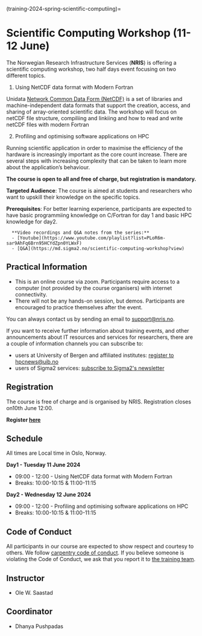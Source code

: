 (training-2024-spring-scientific-computiing)=

# Scientific Computing Workshop (11-12 June)

The Norwegian Research Infrastructure Services (**NRIS**) is offering
a scientific computing workshop, two half days event focusing on two 
different topics.
1. Using NetCDF data format with Modern Fortran 

Unidata [Network Common Data Form (NetCDF)](https://www.unidata.ucar.edu/software/netcdf/) is a set of libraries and 
machine-independent data formats that support the creation, access, and 
sharing of array-oriented scientific data. The workshop will focus on netCDF 
file structure, compiliing and linkiing and how to read and write netCDF files
 with modern Fortran

2. Profiling and optimising software applications on HPC 

Running scientific application in order to maximise the efficiency of the 
hardware is increasingly important as the core count increase. There are 
several steps with increasing complexity that can be taken to learn more about
 the application’s behaviour.

**The course is open to all and free of charge, but registration is mandatory.**

**Targeted Audience**: The course is aimed at students and researchers who want
 to upskill  their knowledge on the specific topics.

**Prerequisites**: For better learning experience, participants are expected to have basic 
programmiing knowledge on C/Fortran for day 1 and basic HPC knowledge for day2.

```{note}
  **Video recordings and Q&A notes from the series:**
  - [Youtube](https://www.youtube.com/playlist?list=PLoR6m-sar9AhFq6Brn95HCYdZpn0YLWxF)
  - [Q&A](https://md.sigma2.no/scientific-computing-workshop?view)

```


## **Practical Information**

- This is an online course via zoom. Participants require access to a computer
(not provided by the course organisers) with internet connectivity.
- There will not be any hands-on session, but demos. Participants are encouraged
 to practice themselves after the event.

You can always contact us by sending an email to [support@nris.no](mailto:support@nris.no).

If you want to receive further information about training events, and other announcements about IT resources
 and services for researchers, there are a couple of information channels you can subscribe to:
- users at University of Bergen and affiliated institutes: [register to hpcnews@uib.no](https://mailman.uib.no/listinfo/hpcnews)
- users of Sigma2 services: [subscribe to Sigma2's newsletter](https://sigma2.us13.list-manage.com/subscribe?u=4fd109ad79a5dca6dde7e4997&id=59b164c7b6)


## Registration

The course is free of charge and is organised by NRIS. Registration closes on10th June 12:00.

 **Register [here](https://skjemaker.app.uib.no/view.php?id=16995738)**

## Schedule

All times are Local time in Oslo, Norway.

**Day1 - Tuesday 11 June 2024**

- 09:00 - 12:00 - Using NetCDF data format with Modern Fortran
- Breaks:  10:00-10:15 & 11:00-11:15

**Day2 - Wednesday 12 June 2024**

- 09:00 - 12:00 - Profiling and optimising software applications on HPC 
- Breaks:  10:00-10:15 & 11:00-11:15

## Code of Conduct

All participants in our course are expected to show respect and courtesy to
others. We follow [carpentry code of
conduct](https://docs.carpentries.org/topic_folders/policies/code-of-conduct.html#code-of-conduct-detailed-view).
If you believe someone is violating the Code of Conduct, we ask that you report
it to [the training team](mailto:training@nris.no).

## Instructor

- Ole W. Saastad

## Coordinator

- Dhanya Pushpadas


